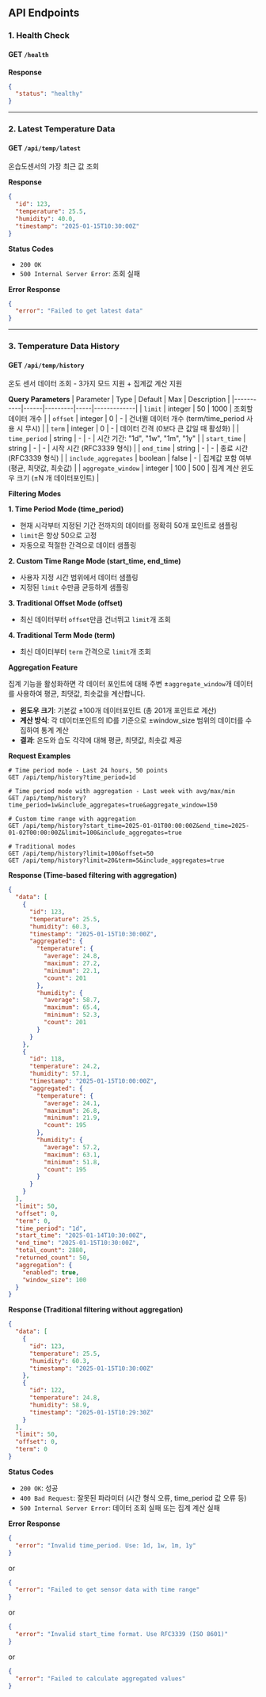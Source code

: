 ## API Endpoints

### 1. Health Check

#### GET `/health`

**Response**
```json
{
  "status": "healthy"
}
```

---

### 2. Latest Temperature Data

#### GET `/api/temp/latest`
온습도센서의 가장 최근 값 조회

**Response**
```json
{
  "id": 123,
  "temperature": 25.5,
  "humidity": 40.0,
  "timestamp": "2025-01-15T10:30:00Z"
}
```

**Status Codes**
- `200 OK`
- `500 Internal Server Error`: 조회 실패

**Error Response**
```json
{
  "error": "Failed to get latest data"
}
```

---

### 3. Temperature Data History

#### GET `/api/temp/history`
온도 센서 데이터 조회 - 3가지 모드 지원 + 집계값 계산 지원

**Query Parameters**
| Parameter | Type | Default | Max | Description |
|-----------|------|---------|-----|-------------|
| `limit` | integer | 50 | 1000 | 조회할 데이터 개수 |
| `offset` | integer | 0 | - | 건너뛸 데이터 개수 (term/time_period 사용 시 무시) |
| `term` | integer | 0 | - | 데이터 간격 (0보다 큰 값일 때 활성화) |
| `time_period` | string | - | - | 시간 기간: "1d", "1w", "1m", "1y" |
| `start_time` | string | - | - | 시작 시간 (RFC3339 형식) |
| `end_time` | string | - | - | 종료 시간 (RFC3339 형식) |
| `include_aggregates` | boolean | false | - | 집계값 포함 여부 (평균, 최댓값, 최솟값) |
| `aggregate_window` | integer | 100 | 500 | 집계 계산 윈도우 크기 (±N 개 데이터포인트) |

**Filtering Modes**

**1. Time Period Mode (time_period)**
- 현재 시각부터 지정된 기간 전까지의 데이터를 정확히 50개 포인트로 샘플링
- `limit`은 항상 50으로 고정
- 자동으로 적절한 간격으로 데이터 샘플링

**2. Custom Time Range Mode (start_time, end_time)**
- 사용자 지정 시간 범위에서 데이터 샘플링
- 지정된 `limit` 수만큼 균등하게 샘플링

**3. Traditional Offset Mode (offset)**
- 최신 데이터부터 `offset`만큼 건너뛰고 `limit`개 조회

**4. Traditional Term Mode (term)**
- 최신 데이터부터 `term` 간격으로 `limit`개 조회

**Aggregation Feature**

집계 기능을 활성화하면 각 데이터 포인트에 대해 주변 ±`aggregate_window`개 데이터를 사용하여 평균, 최댓값, 최솟값을 계산합니다.

- **윈도우 크기**: 기본값 ±100개 데이터포인트 (총 201개 포인트로 계산)
- **계산 방식**: 각 데이터포인트의 ID를 기준으로 ±window_size 범위의 데이터를 수집하여 통계 계산
- **결과**: 온도와 습도 각각에 대해 평균, 최댓값, 최솟값 제공

**Request Examples**
```
# Time period mode - Last 24 hours, 50 points
GET /api/temp/history?time_period=1d

# Time period mode with aggregation - Last week with avg/max/min
GET /api/temp/history?time_period=1w&include_aggregates=true&aggregate_window=150

# Custom time range with aggregation
GET /api/temp/history?start_time=2025-01-01T00:00:00Z&end_time=2025-01-02T00:00:00Z&limit=100&include_aggregates=true

# Traditional modes
GET /api/temp/history?limit=100&offset=50
GET /api/temp/history?limit=20&term=5&include_aggregates=true
```

**Response (Time-based filtering with aggregation)**
```json
{
  "data": [
    {
      "id": 123,
      "temperature": 25.5,
      "humidity": 60.3,
      "timestamp": "2025-01-15T10:30:00Z",
      "aggregated": {
        "temperature": {
          "average": 24.8,
          "maximum": 27.2,
          "minimum": 22.1,
          "count": 201
        },
        "humidity": {
          "average": 58.7,
          "maximum": 65.4,
          "minimum": 52.3,
          "count": 201
        }
      }
    },
    {
      "id": 118,
      "temperature": 24.2,
      "humidity": 57.1,
      "timestamp": "2025-01-15T10:00:00Z",
      "aggregated": {
        "temperature": {
          "average": 24.1,
          "maximum": 26.8,
          "minimum": 21.9,
          "count": 195
        },
        "humidity": {
          "average": 57.2,
          "maximum": 63.1,
          "minimum": 51.8,
          "count": 195
        }
      }
    }
  ],
  "limit": 50,
  "offset": 0,
  "term": 0,
  "time_period": "1d",
  "start_time": "2025-01-14T10:30:00Z",
  "end_time": "2025-01-15T10:30:00Z",
  "total_count": 2880,
  "returned_count": 50,
  "aggregation": {
    "enabled": true,
    "window_size": 100
  }
}
```

**Response (Traditional filtering without aggregation)**
```json
{
  "data": [
    {
      "id": 123,
      "temperature": 25.5,
      "humidity": 60.3,
      "timestamp": "2025-01-15T10:30:00Z"
    },
    {
      "id": 122,
      "temperature": 24.8,
      "humidity": 58.9,
      "timestamp": "2025-01-15T10:29:30Z"
    }
  ],
  "limit": 50,
  "offset": 0,
  "term": 0
}
```

**Status Codes**
- `200 OK`: 성공
- `400 Bad Request`: 잘못된 파라미터 (시간 형식 오류, time_period 값 오류 등)
- `500 Internal Server Error`: 데이터 조회 실패 또는 집계 계산 실패

**Error Response**
```json
{
  "error": "Invalid time_period. Use: 1d, 1w, 1m, 1y"
}
```
or
```json
{
  "error": "Failed to get sensor data with time range"
}
```
or
```json
{
  "error": "Invalid start_time format. Use RFC3339 (ISO 8601)"
}
```
or
```json
{
  "error": "Failed to calculate aggregated values"
}
```
